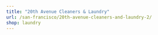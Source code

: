 ```yaml
---
title: "20th Avenue Cleaners & Laundry"
url: /san-francisco/20th-avenue-cleaners-and-laundry-2/
shop: laundry
---
```

